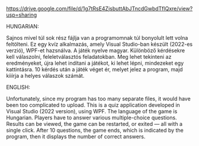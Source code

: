 https://drive.google.com/file/d/1g7tRsE4ZjsbuttAbJTncdGwbdTflQxre/view?usp=sharing

HUNGARIAN:

Sajnos mivel túl sok rész fájlja van a programomnak túl bonyolult lett volna feltölteni. 
Ez egy kvíz alkalmazás, amely Visual Studio-ban készült (2022-es verzió), WPF-et hazsnálva.
A játék nyelve magyar. Különböző kérdésekre kell válaszolni, feleletválasztós feladatokban.
Meg lehet tekinteni az eredményeket, újra lehet indítani a játékot, ki lehet lépni, mindezeket egy kattintásra. 
10 kérdés után a játék véget ér, melyet jelez a program, majd kiiírja a helyes válaszok számát.

ENGLISH:

Unfortunately, since my program has too many separate files, it would have been too complicated to upload.
This is a quiz application developed in Visual Studio (2022 version), using WPF.
The language of the game is Hungarian. Players have to answer various multiple-choice questions.
Results can be viewed, the game can be restarted, or exited — all with a single click.
After 10 questions, the game ends, which is indicated by the program, then it displays the number of correct answers.
